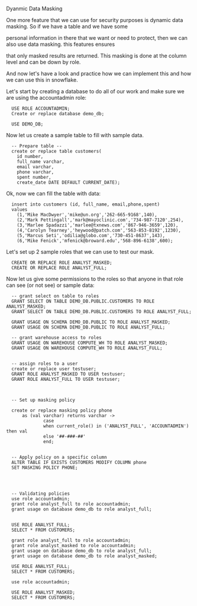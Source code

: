Dyanmic Data Masking

One more feature that we can use for security purposes is dynamic data masking. So if we have a table and we have some 

personal information in there that we want or need to protect, then we can also use data masking.  this features ensures

that only masked results are returned.  This masking is done at the column level and can be down by role.


And now let's have a look and practice how we can implement this and how we can use this in snowflake.

Let's start by creating a database to do all of our work and make sure we are using the accountadmin role:
      
      USE ROLE ACCOUNTADMIN;
      Create or replace database demo_db;
      
      USE DEMO_DB;
      
Now let us create a sample table to fill with sample data.

      -- Prepare table --
      create or replace table customers(
        id number,
        full_name varchar, 
        email varchar,
        phone varchar,
        spent number,
        create_date DATE DEFAULT CURRENT_DATE);

Ok, now we can fill the table with data:

      insert into customers (id, full_name, email,phone,spent)
      values
        (1,'Mike MacDwyer','mike@un.org','262-665-9168',140),
        (2,'Mark Pettingall','mark@mayoclinic.com','734-987-7120',254),
        (3,'Marlee Spadazzi','marlee@txnews.com','867-946-3659',120),
        (4,'Carolyn Tearney','heywood@patch.com','563-853-8192',1230),
        (5,'Marcus Seti','odilia@globo.com','730-451-8637',143),
        (6,'Mike Fenick','mfenick@broward.edu','568-896-6138',600);


Let's set up 2 sample roles that we can use to test our mask.

      CREATE OR REPLACE ROLE ANALYST_MASKED;
      CREATE OR REPLACE ROLE ANALYST_FULL;

Now let us give some permissions to the roles so that anyone in that role can see (or not see) or sample data:

      -- grant select on table to roles
      GRANT SELECT ON TABLE DEMO_DB.PUBLIC.CUSTOMERS TO ROLE ANALYST_MASKED;
      GRANT SELECT ON TABLE DEMO_DB.PUBLIC.CUSTOMERS TO ROLE ANALYST_FULL;

      GRANT USAGE ON SCHEMA DEMO_DB.PUBLIC TO ROLE ANALYST_MASKED;
      GRANT USAGE ON SCHEMA DEMO_DB.PUBLIC TO ROLE ANALYST_FULL;

      -- grant warehouse access to roles
      GRANT USAGE ON WAREHOUSE COMPUTE_WH TO ROLE ANALYST_MASKED;
      GRANT USAGE ON WAREHOUSE COMPUTE_WH TO ROLE ANALYST_FULL;


      -- assign roles to a user
      create or replace user testuser;
      GRANT ROLE ANALYST_MASKED TO USER testuser;
      GRANT ROLE ANALYST_FULL TO USER testuser;



      -- Set up masking policy

      create or replace masking policy phone 
          as (val varchar) returns varchar ->
                  case        
                  when current_role() in ('ANALYST_FULL', 'ACCOUNTADMIN') then val
                  else '##-###-##'
                  end;


      -- Apply policy on a specific column 
      ALTER TABLE IF EXISTS CUSTOMERS MODIFY COLUMN phone 
      SET MASKING POLICY PHONE;




      -- Validating policies
      use role accountadmin;
      grant role analyst_full to role accountadmin;
      grant usage on database demo_db to role analyst_full;
      
      
      USE ROLE ANALYST_FULL;
      SELECT * FROM CUSTOMERS;

      grant role analyst_full to role accountadmin;
      grant role analyst_masked to role accountadmin;
      grant usage on database demo_db to role analyst_full;
      grant usage on database demo_db to role analyst_masked;
      
      USE ROLE ANALYST_FULL;
      SELECT * FROM CUSTOMERS;
      
      use role accountadmin;
      
      USE ROLE ANALYST_MASKED;
      SELECT * FROM CUSTOMERS;

